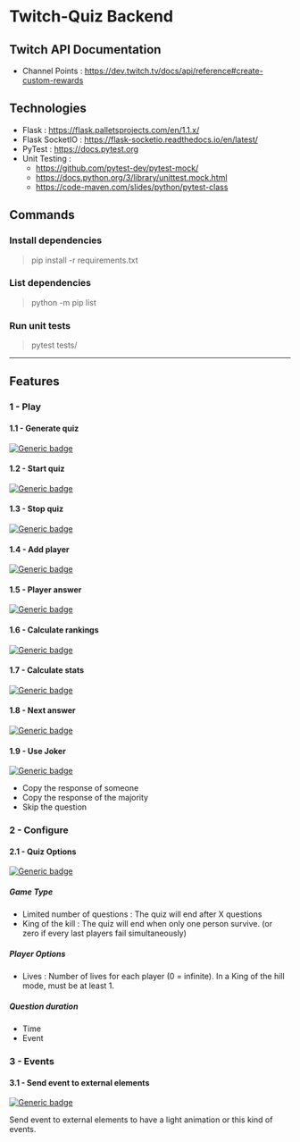 # Twitch-Quiz Backend

## Twitch API Documentation
* Channel Points : https://dev.twitch.tv/docs/api/reference#create-custom-rewards

## Technologies
* Flask : https://flask.palletsprojects.com/en/1.1.x/
* Flask SocketIO : https://flask-socketio.readthedocs.io/en/latest/
* PyTest : https://docs.pytest.org
* Unit Testing : 
    - https://github.com/pytest-dev/pytest-mock/
    - https://docs.python.org/3/library/unittest.mock.html
    - https://code-maven.com/slides/python/pytest-class

## Commands
### Install dependencies
> pip install -r requirements.txt

### List dependencies
> python -m pip list

### Run unit tests
> pytest tests/

---

## Features
### 1 - Play
#### 1.1 - Generate quiz
[![Generic badge](https://img.shields.io/badge/Done-1b5e20.svg)](https://shields.io/)

#### 1.2 - Start quiz
[![Generic badge](https://img.shields.io/badge/In%20Progress-ff9100.svg)](https://shields.io/)

#### 1.3 - Stop quiz
[![Generic badge](https://img.shields.io/badge/TODO-b71c1c.svg)](https://shields.io/)

#### 1.4 - Add player
[![Generic badge](https://img.shields.io/badge/Done-1b5e20.svg)](https://shields.io/)

#### 1.5 - Player answer
[![Generic badge](https://img.shields.io/badge/TODO-b71c1c.svg)](https://shields.io/)

#### 1.6 - Calculate rankings
[![Generic badge](https://img.shields.io/badge/TODO-b71c1c.svg)](https://shields.io/)

#### 1.7 - Calculate stats
[![Generic badge](https://img.shields.io/badge/TODO-b71c1c.svg)](https://shields.io/)

#### 1.8 - Next answer
[![Generic badge](https://img.shields.io/badge/TODO-b71c1c.svg)](https://shields.io/)

#### 1.9 - Use Joker
[![Generic badge](https://img.shields.io/badge/TODO-b71c1c.svg)](https://shields.io/)

* Copy the response of someone
* Copy the response of the majority
* Skip the question

### 2 - Configure
#### 2.1 - Quiz Options
[![Generic badge](https://img.shields.io/badge/TODO-b71c1c.svg)](https://shields.io/)

##### Game Type
* Limited number of questions : The quiz will end after X questions
* King of the kill : The quiz will end when only one person survive. (or zero if every last players fail simultaneously)

##### Player Options
* Lives : Number of lives for each player (0 = infinite). In a King of the hill mode, must be at least 1.

##### Question duration
* Time 
* Event

### 3 - Events
#### 3.1 - Send event to external elements
[![Generic badge](https://img.shields.io/badge/TODO-b71c1c.svg)](https://shields.io/)

Send event to external elements to have a light animation or this kind of events.
